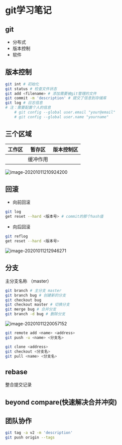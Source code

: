 #  git学习笔记



## git

+ 分布式
+ 版本控制
+ 软件



## 版本控制

```bash
git int # 初始化
git status # 检查文件状态
git add <filename> # 添加需要被git管理的文件
git commit -m 'description' # 提交了信息到存储库
git log # 日志信息
# 注：需要配置个人的信息 
	# git config --global user.email "your@email"
	# git config --global user.name "yourname"
```



## 三个区域

| 工作区 |  暂存区  | 版本控制区 |
| :----: | :------: | :--------: |
|        | 缓冲作用 |            |

![image-20201011210924200](https://cdn.jsdelivr.net/gh/Diamond-Au/image/image/image-20201011210924200.png)



## 回滚

+ 向前回滚

```bash
git log
get reset --hard <版本号> # commit的那个hash值
```

+ 向后回滚

```bash
git reflog
get reset --hard <版本号> 
```



![image-20201011212946271](https://cdn.jsdelivr.net/gh/Diamond-Au/image/image/image-20201011212946271.png)





## 分支

主分支名称 （master）

```bash
git branch # 主分支 master
git branch bug # 创建新的分支
git checkout bug
git checkout master # 切换分支
git merge bug # 合并分支
git branch -d bug # 删除分支
```



![image-20201011220057152](https://cdn.jsdelivr.net/gh/Diamond-Au/image/image/image-20201011220057152.png)



```bash
git remote add <name> <address>
git push -u <name> <分支名>
```

```bash
git clone <address>
git checkout <分支名>
git pull <name> <分支名>
```



## rebase

整合提交记录



## beyond compare(快速解决合并冲突)





## 团队协作



```bash
git tag -a v2 -m 'description'
git push origin --tags
```




